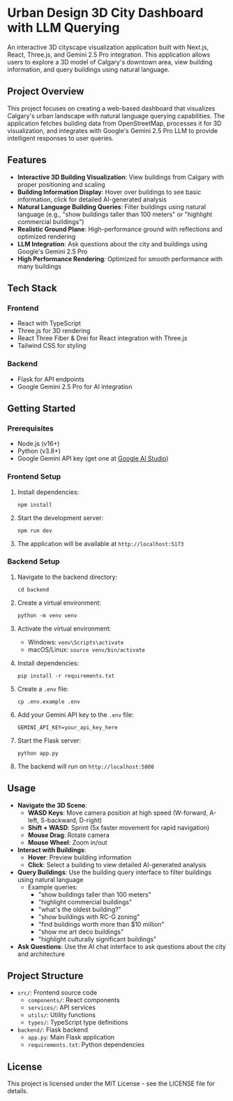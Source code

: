 # Urban Design 3D City Dashboard with LLM Querying

An interactive 3D cityscape visualization application built with Next.js, React, Three.js, and Gemini 2.5 Pro integration. This application allows users to explore a 3D model of Calgary's downtown area, view building information, and query buildings using natural language.

## Project Overview

This project focuses on creating a web-based dashboard that visualizes Calgary's urban landscape with natural language querying capabilities. The application fetches building data from OpenStreetMap, processes it for 3D visualization, and integrates with Google's Gemini 2.5 Pro LLM to provide intelligent responses to user queries.

## Features

- **Interactive 3D Building Visualization**: View buildings from Calgary with proper positioning and scaling
- **Building Information Display**: Hover over buildings to see basic information, click for detailed AI-generated analysis
- **Natural Language Building Queries**: Filter buildings using natural language (e.g., "show buildings taller than 100 meters" or "highlight commercial buildings")
- **Realistic Ground Plane**: High-performance ground with reflections and optimized rendering
- **LLM Integration**: Ask questions about the city and buildings using Google's Gemini 2.5 Pro
- **High Performance Rendering**: Optimized for smooth performance with many buildings

## Tech Stack

### Frontend
- React with TypeScript
- Three.js for 3D rendering
- React Three Fiber & Drei for React integration with Three.js
- Tailwind CSS for styling

### Backend
- Flask for API endpoints
- Google Gemini 2.5 Pro for AI integration

## Getting Started

### Prerequisites
- Node.js (v16+)
- Python (v3.8+)
- Google Gemini API key (get one at [Google AI Studio](https://ai.google.dev/))

### Frontend Setup

1. Install dependencies:
   ```
   npm install
   ```

2. Start the development server:
   ```
   npm run dev
   ```

3. The application will be available at `http://localhost:5173`

### Backend Setup

1. Navigate to the backend directory:
   ```
   cd backend
   ```

2. Create a virtual environment:
   ```
   python -m venv venv
   ```

3. Activate the virtual environment:
   - Windows: `venv\Scripts\activate`
   - macOS/Linux: `source venv/bin/activate`

4. Install dependencies:
   ```
   pip install -r requirements.txt
   ```

5. Create a `.env` file:
   ```
   cp .env.example .env
   ```

6. Add your Gemini API key to the `.env` file:
   ```
   GEMINI_API_KEY=your_api_key_here
   ```

7. Start the Flask server:
   ```
   python app.py
   ```

8. The backend will run on `http://localhost:5000`

## Usage

- **Navigate the 3D Scene**:
  - **WASD Keys**: Move camera position at high speed (W-forward, A-left, S-backward, D-right)
  - **Shift + WASD**: Sprint (5x faster movement for rapid navigation)
  - **Mouse Drag**: Rotate camera
  - **Mouse Wheel**: Zoom in/out
- **Interact with Buildings**:
  - **Hover**: Preview building information
  - **Click**: Select a building to view detailed AI-generated analysis
- **Query Buildings**: Use the building query interface to filter buildings using natural language
  - Example queries:
    - "show buildings taller than 100 meters"
    - "highlight commercial buildings"
    - "what's the oldest building?"
    - "show buildings with RC-G zoning"
    - "find buildings worth more than $10 million"
    - "show me art deco buildings"
    - "highlight culturally significant buildings"
- **Ask Questions**: Use the AI chat interface to ask questions about the city and architecture

## Project Structure

- `src/`: Frontend source code
  - `components/`: React components
  - `services/`: API services
  - `utils/`: Utility functions
  - `types/`: TypeScript type definitions
- `backend/`: Flask backend
  - `app.py`: Main Flask application
  - `requirements.txt`: Python dependencies

## License

This project is licensed under the MIT License - see the LICENSE file for details.
